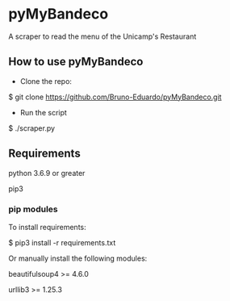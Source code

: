 # pyMyBandeco
A scraper to read the menu of the Unicamp's Restaurant

## How to use pyMyBandeco

- Clone the repo:

$ git clone https://github.com/Bruno-Eduardo/pyMyBandeco.git

- Run the script

$ ./scraper.py

## Requirements
python 3.6.9 or greater

pip3

### pip modules
To install requirements:

$ pip3 install -r requirements.txt

Or manually install the following modules:

beautifulsoup4 >= 4.6.0

urllib3 >= 1.25.3
